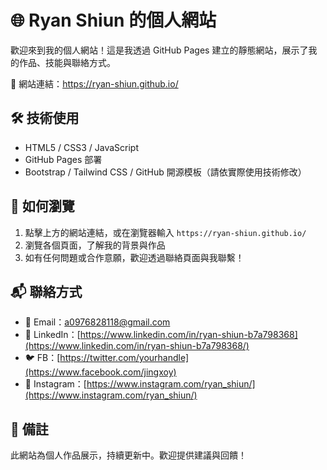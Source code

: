 # 🌐 Ryan Shiun 的個人網站

歡迎來到我的個人網站！這是我透過 GitHub Pages 建立的靜態網站，展示了我的作品、技能與聯絡方式。

🔗 網站連結：https://ryan-shiun.github.io/

## 🛠️ 技術使用

- HTML5 / CSS3 / JavaScript
- GitHub Pages 部署
- Bootstrap / Tailwind CSS / GitHub 開源模板（請依實際使用技術修改）

## 🚀 如何瀏覽

1. 點擊上方的網站連結，或在瀏覽器輸入 `https://ryan-shiun.github.io/`
2. 瀏覽各個頁面，了解我的背景與作品
3. 如有任何問題或合作意願，歡迎透過聯絡頁面與我聯繫！

## 📬 聯絡方式

- 📧 Email：a0976828118@gmail.com
- 💼 LinkedIn：[https://www.linkedin.com/in/ryan-shiun-b7a798368](https://www.linkedin.com/in/ryan-shiun-b7a798368/)
- 🐦 FB：[https://twitter.com/yourhandle](https://www.facebook.com/jingxoy)
- 📸 Instagram：[https://www.instagram.com/ryan_shiun/](https://www.instagram.com/ryan_shiun/)

## 📌 備註

此網站為個人作品展示，持續更新中。歡迎提供建議與回饋！
